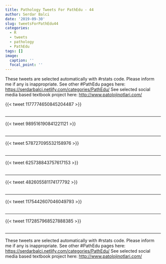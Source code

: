 ```yaml
---
title: Pathology Tweets For PathEdu - 44
author: Serdar Balci
date: '2019-09-30'
slug: tweetsForPathEdu44
categories:
  - R
  - tweets
  - pathology
  - PathEdu
tags: []
image:
  caption: ''
  focal_point: ''
---
```



These tweets are selected automatically with #rstats code. Please inform me if any is inappropriate.
See other #PathEdu pages here: https://serdarbalci.netlify.com/categories/PathEdu/ 
See selected social media based textbook project here: http://www.patolojinotlari.com/

{{< tweet 1177774650845204487 >}}
<br>
<br>
<hr>
{{< tweet 989516190841221121 >}}
<br>
<br>
<hr>
{{< tweet 578727095532158976 >}}
<br>
<br>
<hr>
{{< tweet 625738843757617153 >}}
<br>
<br>
<hr>
{{< tweet 482605581174177792 >}}
<br>
<br>
<hr>
{{< tweet 1175442607046049793 >}}
<br>
<br>
<hr>
{{< tweet 1172857968527888385 >}}
<br>
<br>
<hr>


These tweets are selected automatically with #rstats code. Please inform me if any is inappropriate.
See other #PathEdu pages here: https://serdarbalci.netlify.com/categories/PathEdu/ 
See selected social media based textbook project here: http://www.patolojinotlari.com/
